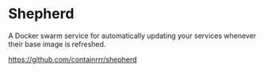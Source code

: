 # Shepherd

A Docker swarm service for automatically updating your services whenever their base image is refreshed.

https://github.com/containrrr/shepherd
